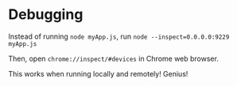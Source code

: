 # Debugging

Instead of running `node myApp.js`, run `node --inspect=0.0.0.0:9229 myApp.js`

Then, open `chrome://inspect/#devices` in Chrome web browser.

This works when running locally and remotely! Genius!

